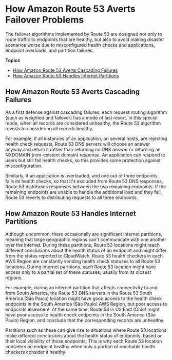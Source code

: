 # How Amazon Route 53 Averts Failover Problems<a name="dns-failover-problems"></a>

The failover algorithms implemented by Route 53 are designed not only to route traffic to endpoints that are healthy, but also to avoid making disaster scenarios worse due to misconfigured health checks and applications, endpoint overloads, and partition failures\.

**Topics**
+ [How Amazon Route 53 Averts Cascading Failures](#dns-failover-cascading-failures)
+ [How Amazon Route 53 Handles Internet Partitions](#dns-failover-internet-partitions)

## How Amazon Route 53 Averts Cascading Failures<a name="dns-failover-cascading-failures"></a>

As a first defense against cascading failures, each request routing algorithm \(such as weighted and failover\) has a mode of last resort\. In this special mode, when all records are considered unhealthy, the Route 53 algorithm reverts to considering all records healthy\.

For example, if all instances of an application, on several hosts, are rejecting health check requests, Route 53 DNS servers will choose an answer anyway and return it rather than returning no DNS answer or returning an NXDOMAIN \(non\-existent domain\) response\. An application can respond to users but still fail health checks, so this provides some protection against misconfiguration\.

Similarly, if an application is overloaded, and one out of three endpoints fails its health checks, so that it's excluded from Route 53 DNS responses, Route 53 distributes responses between the two remaining endpoints\. If the remaining endpoints are unable to handle the additional load and they fail, Route 53 reverts to distributing requests to all three endpoints\.

## How Amazon Route 53 Handles Internet Partitions<a name="dns-failover-internet-partitions"></a>

Although uncommon, there occasionally are significant internet partitions, meaning that large geographic regions can't communicate with one another over the internet\. During these partitions, Route 53 locations might reach different conclusions about the health status of an endpoint and might differ from the status reported to CloudWatch\. Route 53 health checkers in each AWS Region are constantly sending health check statuses to all Route 53 locations\. During internet partitions, each Route 53 location might have access only to a partial set of these statuses, usually from its closest regions\.

For example, during an internet partition that affects connectivity to and from South America, the Route 53 DNS servers in the Route 53 South America \(São Paulo\) location might have good access to the health check endpoints in the South America \(São Paulo\) AWS Region, but poor access to endpoints elsewhere\. At the same time, Route 53 in US East \(Ohio\) might have poor access to health check endpoints in the South America \(São Paulo\) Region, and conclude that the corresponding records are unhealthy\.

Partitions such as these can give rise to situations where Route 53 locations make different conclusions about the health status of endpoints, based on their local visibility of those endpoints\. This is why each Route 53 location considers an endpoint healthy when only a portion of reachable health checkers consider it healthy\.
